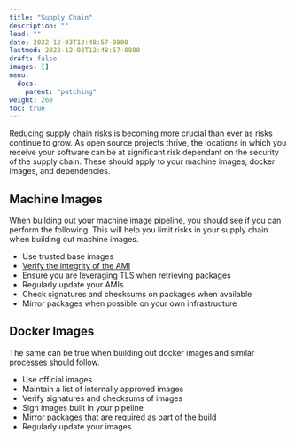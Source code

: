 ```yaml
---
title: "Supply Chain"
description: ""
lead: ""
date: 2022-12-03T12:48:57-0800
lastmod: 2022-12-03T12:48:57-0800
draft: false
images: []
menu:
  docs:
    parent: "patching"
weight: 260
toc: true
---
```


Reducing supply chain risks is becoming more crucial than ever as risks continue to grow. As open source projects thrive, the locations in which you receive your software can be at significant risk dependant on the security of the supply chain. These should apply to your machine images, docker images, and dependencies.  

## Machine Images

When building out your machine image pipeline, you should see if you can perform the following. This will help you limit risks in your supply chain when building out machine images. 

- Use trusted base images
- [Verify the integrity of the AMI](https://docs.aws.amazon.com/AWSEC2/latest/UserGuide/instance-identity-documents.html)
- Ensure you are leveraging TLS when retrieving packages
- Regularly update your AMIs
- Check signatures and checksums on packages when available
- Mirror packages when possible on your own infrastructure

## Docker Images

The same can be true when building out docker images and similar processes should follow.

- Use official images
- Maintain a list of internally approved images
- Verify signatures and checksums of images
- Sign images built in your pipeline
- Mirror packages that are required as part of the build
- Regularly update your images
